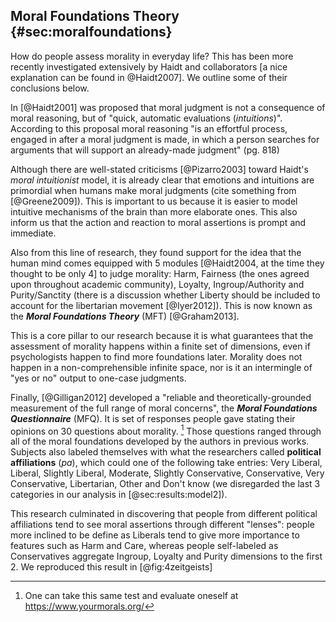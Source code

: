
## Moral Foundations Theory {#sec:moralfoundations}

How do people assess morality in everyday life? This has been more recently investigated extensively by Haidt and collaborators [a nice explanation can be found in @Haidt2007]. We outline some of their conclusions below.

In [@Haidt2001] was proposed that moral judgment is not a consequence of moral reasoning, but of "quick, automatic evaluations (_intuitions_)". According to this proposal moral reasoning "is an effortful process, engaged in after a moral judgment is made, in which a person searches for arguments that will support an already-made judgment" (pg. 818)

Although there are well-stated criticisms [@Pizarro2003] toward Haidt's _moral intuitionist_ model, it is already clear that emotions and intuitions are primordial when humans make moral judgments (cite something from [@Greene2009]). This is important to us because it is easier to model intuitive mechanisms of the brain than more elaborate ones. This also inform us that the action and reaction to moral assertions is prompt and immediate.

Also from this line of research, they found support for the idea that the human mind comes equipped with 5 modules [@Haidt2004, at the time they thought to be only 4] to judge morality: Harm, Fairness (the ones agreed upon throughout academic community), Loyalty, Ingroup/Authority and Purity/Sanctity (there is a discussion whether Liberty should be included to account for the libertarian movement [@Iyer2012]). This is now known as the ***Moral Foundations Theory*** (MFT) [@Graham2013].

This is a core pillar to our research because it is what guarantees that the assessment of morality happens within a finite set of dimensions, even if psychologists happen to find more foundations later. Morality does not happen in a non-comprehensible infinite space, nor is it an intermingle of "yes or no" output to one-case judgments.

Finally, [@Gilligan2012] developed a "reliable and theoretically-grounded measurement of the full range of moral concerns", the ***Moral Foundations Questionnaire*** (MFQ). It is set of responses people gave stating their opinions on 30 questions about morality. [^mfqonline] Those questions ranged through all of the moral foundations developed by the authors in previous works. Subjects also labeled themselves with what the researchers called  **political affiliations** (_pa_), which could one of the following take entries: Very Liberal, Liberal, Slightly Liberal, Moderate, Slightly Conservative, Conservative, Very Conservative, Libertarian, Other and Don't know (we disregarded the last 3 categories in our analysis in [@sec:results:model2]).

This research culminated in discovering that people from different political affiliations tend to see moral assertions through different "lenses": people more inclined to be define as Liberals tend to give more importance to features such as Harm and Care, whereas people self-labeled as Conservatives aggregate Ingroup, Loyalty and Purity dimensions to the first 2. We reproduced this result in [@fig:4zeitgeists]

[^mfqonline]:

    One can take this same test and evaluate oneself at <https://www.yourmorals.org/>

